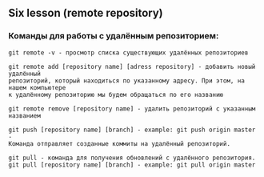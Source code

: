 ## Six lesson (remote repository)

### Команды для работы с удалённым репозиторием:

    git remote -v - просмотр списка существующих удалённых репозиториев

    git remote add [repository name] [adress repository] - добавить новый удалённый
    репозиторий, который находиться по указанному адресу. При этом, на нашем компьютере
    к удалённому репозиторию мы будем обращаться по его названию

    git remote remove [repository name] - удалить репозиторий с указанным  названием

    git push [repository name] [branch] - example: git push origin master -
    Команда отправляет созданные коммиты на удалённый репозиторий.

    git pull - команда для получения обновлений с удалённого репозитория.
    git pull [repository name] [branch] - example: git pull origin master
